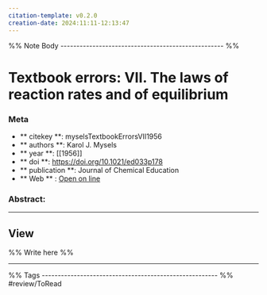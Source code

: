 ```yaml
---
citation-template: v0.2.0
creation-date: 2024:11:11-12:13:47
---
```


%% Note Body --------------------------------------------------- %%
# Textbook errors: VII. The laws of reaction rates and of equilibrium

### Meta
- ** citekey **: myselsTextbookErrorsVII1956
- ** authors **: Karol J. Mysels
- ** year **: [[1956]]
- ** doi **: https://doi.org/10.1021/ed033p178
- ** publication **: Journal of Chemical Education
- ** Web ** : [Open on line](https://pubs.acs.org/doi/abs/10.1021/ed033p178)


### Abstract:


___

## View

%% Write here %%





___
%% Tags  ------------------------------------------------------- %%
#review/ToRead
